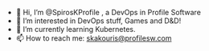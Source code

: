 - 👋 Hi, I’m @SpirosKProfile , a DevOps in Profile Software
- 👀 I’m interested in DevOps stuff, Games and D&D!
- 🌱 I’m currently learning Kubernetes.
- 📫 How to reach me: skakouris@profilesw.com

<!---
SpirosKProfile/SpirosKProfile is a ✨ special ✨ repository because its `README.md` (this file) appears on your GitHub profile.
You can click the Preview link to take a look at your changes.
--->
